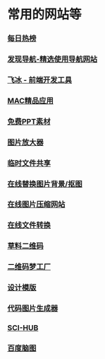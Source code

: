 # 常用的网站等

### [每日热榜](https://www.printf520.com/hot.html)
### [发现导航-精选使用导航网站](http://nav.xiejiahe.com/#/index)
### [飞冰 - 前端开发工具](https://ice.work/iceworks)
### [MAC精品应用](https://xclient.info/s/)
### [免费PPT素材](http://www.ypppt.com)
### [图片放大器](http://bigjpg.com/zh)
### [临时文件共享](https://cp.anyknew.com)
### [在线替换图片背景/抠图](https://www.gaoding.com/koutu)
### [在线图片压缩网站](https://zhitu.isux.us/)
### [在线文件转换](https://www.aconvert.com/cn/)
### [草料二维码](https://cli.im/url)
### [二维码梦工厂](http://qrdream.com/)
### [设计模版](https://www.canva.cn/)
### [代码图片生成器](https://carbon.now.sh)
### [SCI-HUB](http://sci-hub.tw/)
### [百度脑图](http://naotu.baidu.com/)
